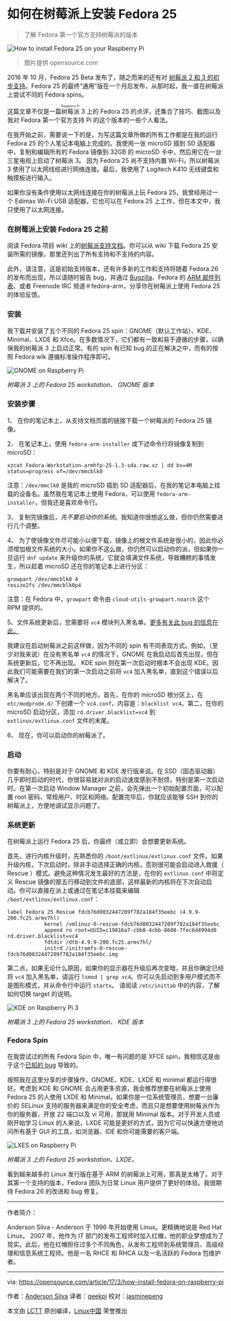 如何在树莓派上安装 Fedora 25
============================================================

> 了解 Fedora 第一个官方支持树莓派的版本

 ![How to install Fedora 25 on your Raspberry Pi](https://opensource.com/sites/default/files/styles/image-full-size/public/images/life/gnome_raspberry_pi_fedora.jpg?itok=Efm6IKxP "How to install Fedora 25 on your Raspberry Pi") 

>图片提供 opensource.com

2016 年 10 月，Fedora 25 Beta 发布了，随之而来的还有对 [树莓派 2 和 3 的初步支持][6]。Fedora 25 的最终“通用”版在一个月后发布，从那时起，我一直在树莓派上尝试不同的 Fedora spins。

这篇文章不仅是一篇<ruby>树莓派<rt>Raspberry Pi</rt></ruby> 3 上的 Fedora 25 的点评，还集合了技巧、截图以及我对 Fedora 第一个官方支持 Pi 的这个版本的一些个人看法。

在我开始之前，需要说一下的是，为写这篇文章所做的所有工作都是在我的运行 Fedora 25 的个人笔记本电脑上完成的。我使用一张 microSD 插到 SD 适配器中，复制和编辑所有的 Fedora 镜像到 32GB 的 microSD 卡中，然后用它在一台三星电视上启动了树莓派 3。 因为 Fedora 25 尚不支持内置 Wi-Fi，所以树莓派 3 使用了以太网线缆进行网络连接。最后，我使用了 Logitech K410 无线键盘和触摸板进行输入。

如果你没有条件使用以太网线连接在你的树莓派上玩 Fedora 25，我曾经用过一个 Edimax Wi-Fi USB 适配器，它也可以在 Fedora 25 上工作，但在本文中，我只使用了以太网连接。

### 在树莓派上安装 Fedora 25 之前

阅读 Fedora 项目 wiki 上的[树莓派支持文档][7]。你可以从 wiki 下载 Fedora 25 安装所需的镜像，那里还列出了所有支持和不支持的内容。

此外，请注意，这是初始支持版本，还有许多新的工作和支持将随着 Fedora 26 的发布而出现，所以请随时报告 bug，并通过 [Bugzilla][8]、Fedora 的 [ARM 邮件列表][9]、或者 Freenode IRC 频道＃fedora-arm，分享你在树莓派上使用 Fedora 25 的体验反馈。

### 安装

我下载并安装了五个不同的 Fedora 25 spin：GNOME（默认工作站）、KDE、Minimal、LXDE 和 Xfce。在多数情况下，它们都有一致和易于遵循的步骤，以确保我的树莓派 3 上启动正常。有的 spin 有已知 bug 的正在解决之中，而有的按照 Fedora wik 遵循标准操作程序即可。

![GNOME on Raspberry Pi](https://opensource.com/sites/default/files/gnome_on_rpi.png "GNOME on Raspberry Pi") 

*树莓派 3 上的 Fedora 25 workstation、 GNOME 版本*

### 安装步骤

1、 在你的笔记本上，从支持文档页面的链接下载一个树莓派的 Fedora 25 镜像。

2、 在笔记本上，使用 `fedora-arm-installer` 或下述命令行将镜像复制到 microSD：

```
xzcat Fedora-Workstation-armhfp-25-1.3-sda.raw.xz | dd bs=4M status=progress of=/dev/mmcblk0
```

注意：`/dev/mmclk0` 是我的 microSD 插到 SD 适配器后，在我的笔记本电脑上挂载的设备名。虽然我在笔记本上使用 Fedora，可以使用 `fedora-arm-installer`，但我还是喜欢命令行。

3、 复制完镜像后，_先不要启动你的系统_。我知道你很想这么做，但你仍然需要进行几个调整。

4、 为了使镜像文件尽可能小以便下载，镜像上的根文件系统是很小的，因此你必须增加根文件系统的大小。如果你不这么做，你仍然可以启动你的派，但如果你一旦运行 `dnf update` 来升级你的系统，它就会填满文件系统，导致糟糕的事情发生，所以趁着 microSD 还在你的笔记本上进行分区：

```
growpart /dev/mmcblk0 4
resize2fs /dev/mmcblk0p4
```

注意：在 Fedora 中，`growpart` 命令由 `cloud-utils-growpart.noarch` 这个 RPM 提供的。

5、文件系统更新后，您需要将 `vc4` 模块列入黑名单。[更多有关此 bug 的信息在此。][10]

我建议在启动树莓派之前这样做，因为不同的 spin 有不同表现方式。例如，（至少对我来说）在没有黑名单 `vc4` 的情况下，GNOME 在我启动后首先出现，但在系统更新后，它不再出现。 KDE spin 则在第一次启动时根本不会出现 KDE。因此我们可能需要在我们的第一次启动之前将 `vc4` 加入黑名单，直到这个错误以后解决了。

黑名单应该出现在两个不同的地方。首先，在你的 microSD 根分区上，在 `etc/modprode.d/` 下创建一个 `vc4.conf`，内容是：`blacklist vc4`。第二，在你的 microSD 启动分区，添加 `rd.driver.blacklist=vc4` 到 `extlinux/extlinux.conf` 文件的末尾。

6、 现在，你可以启动你的树莓派了。

### 启动

你要有耐心，特别是对于 GNOME 和 KDE 发行版来说。在 SSD（固态驱动器）几乎即时启动的时代，你很容易就对派的启动速度感到不耐烦，特别是第一次启动时。在第一次启动 Window Manager 之前，会先弹出一个初始配置页面，可以配置 root 密码、常规用户、时区和网络。配置完毕后，你就应该能够 SSH 到你的树莓派上，方便地调试显示问题了。

### 系统更新

在树莓派上运行 Fedora 25 后，你最终（或立即）会想要更新系统。

首先，进行内核升级时，先熟悉你的 `/boot/extlinux/extlinux.conf` 文件。如果升级内核，下次启动时，除非手动选择正确的内核，否则很可能会启动进入救援（ Rescue ）模式。避免这种情况发生最好的方法是，在你的 `extlinux.conf` 中将定义 Rescue 镜像的那五行移动到文件的底部，这样最新的内核将在下次自动启动。你可以直接在派上或通过在笔记本挂载来编辑 `/boot/extlinux/extlinux.conf`：
```
label Fedora 25 Rescue fdcb76d0032447209f782a184f35eebc (4.9.9-200.fc25.armv7hl)
            kernel /vmlinuz-0-rescue-fdcb76d0032447209f782a184f35eebc
            append ro root=UUID=c19816a7-cbb8-4cbb-8608-7fec6d4994d0 rd.driver.blacklist=vc4
            fdtdir /dtb-4.9.9-200.fc25.armv7hl/
            initrd /initramfs-0-rescue-fdcb76d0032447209f782a184f35eebc.img
```

第二点，如果无论什么原因，如果你的显示器在升级后再次变暗，并且你确定已经将 `vc4` 加入黑名单，请运行 `lsmod | grep vc4`。你可以先启动到多用户模式而不是图形模式，并从命令行中运行 `startx`。 请阅读 `/etc/inittab` 中的内容，了解如何切换 target 的说明。

 ![KDE on Raspberry Pi 3](https://opensource.com/sites/default/files/kde_on_rpi.png "KDE on Raspberry Pi 3") 

*树莓派 3 上的 Fedora 25 workstation、 KDE 版本*

### Fedora Spin

在我尝试过的所有 Fedora Spin 中，唯一有问题的是 XFCE spin，我相信这是由于这个[已知的 bug][11] 导致的。

按照我在这里分享的步骤操作，GNOME、KDE、LXDE 和 minimal 都运行得很好。考虑到 KDE 和 GNOME 会占用更多资源，我会推荐想要在树莓派上使用 Fedora 25 的人使用 LXDE 和 Minimal。如果你是一位系统管理员，想要一台廉价的 SELinux 支持的服务器来满足你的安全考虑，而且只是想要使用树莓派作为你的服务器，开放 22 端口以及 vi 可用，那就用 Minimal 版本。对于开发人员或刚开始学习 Linux 的人来说，LXDE 可能是更好的方式，因为它可以快速方便地访问所有基于 GUI 的工具，如浏览器、IDE 和你可能需要的客户端。

 ![LXES on Raspberry Pi ](https://opensource.com/sites/default/files/lxde_on_rpi.png "LXDE on Raspberry Pi 3")

*树莓派 3 上的 Fedora 25 workstation、LXDE。*

看到越来越多的 Linux 发行版在基于 ARM 的树莓派上可用，那真是太棒了。对于其第一个支持的版本，Fedora 团队为日常 Linux 用户提供了更好的体验。我很期待 Fedora 26 的改进和 bug 修复。

--------------------------------------------------------------------------------

作者简介：

Anderson Silva - Anderson 于 1996 年开始使用 Linux。更精确地说是 Red Hat Linux。 2007 年，他作为 IT 部门的发布工程师时加入红帽，他的职业梦想成为了现实。此后，他在红帽担任过多个不同角色，从发布工程师到系统管理员、高级经理和信息系统工程师。他是一名 RHCE 和 RHCA 以及一名活跃的 Fedora 包维护者。

----------------

via: https://opensource.com/article/17/3/how-install-fedora-on-raspberry-pi

作者：[Anderson Silva][a]
译者：[geekpi](https://github.com/geekpi)
校对：[jasminepeng](https://github.com/jasminepeng)

本文由 [LCTT](https://github.com/LCTT/TranslateProject) 原创编译，[Linux中国](https://linux.cn/) 荣誉推出

[a]:https://opensource.com/users/ansilva
[1]:https://opensource.com/tags/raspberry-pi?src=raspberry_pi_resource_menu
[2]:https://opensource.com/resources/what-raspberry-pi?src=raspberry_pi_resource_menu
[3]:https://opensource.com/article/16/12/getting-started-raspberry-pi?src=raspberry_pi_resource_menu
[4]:https://opensource.com/article/17/2/raspberry-pi-submit-your-article?src=raspberry_pi_resource_menu
[5]:https://opensource.com/article/17/3/how-install-fedora-on-raspberry-pi?rate=gIIRltTrnOlwo4h81uDvdAjAE3V2rnwoqH0s_Dx44mE
[6]:https://fedoramagazine.org/raspberry-pi-support-fedora-25-beta/
[7]:https://fedoraproject.org/wiki/Raspberry_Pi
[8]:https://bugzilla.redhat.com/show_bug.cgi?id=245418
[9]:https://lists.fedoraproject.org/admin/lists/arm%40lists.fedoraproject.org/
[10]:https://bugzilla.redhat.com/show_bug.cgi?id=1387733
[11]:https://bugzilla.redhat.com/show_bug.cgi?id=1389163
[12]:https://opensource.com/user/26502/feed
[13]:https://opensource.com/article/17/3/how-install-fedora-on-raspberry-pi#comments
[14]:https://opensource.com/users/ansilva
